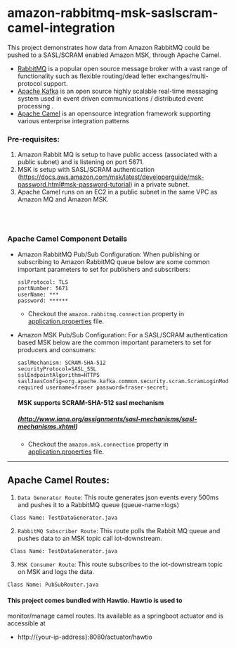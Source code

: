 # amazon-rabbitmq-msk-saslscram-camel-integration

This project demonstrates how data from Amazon RabbitMQ could be pushed to a SASL/SCRAM enabled Amazon MSK, through Apache Camel. 


* [RabbitMQ](https://www.rabbitmq.com/) is a popular open source message broker with a vast range of functionality such as flexible routing/dead letter exchanges/multi-protocol support.
* [Apache Kafka](https://kafka.apache.org/) is an open source highly scalable real-time messaging system used in event driven communications / distributed event processing .
* [Apache Camel](https://camel.apache.org/) is an opensource integration framework supporting various enterprise integration patterns


### Pre-requisites:
1. Amazon Rabbit MQ is setup to have public access (associated with a public subnet) and is listening on port 5671. 
2. MSK is setup with SASL/SCRAM authentication (https://docs.aws.amazon.com/msk/latest/developerguide/msk-password.html#msk-password-tutorial) in a private subnet.
3. Apache Camel runs on an EC2 in a public subnet in the same VPC as Amazon MQ and Amazon MSK.

<br>
<br>

### Apache Camel Component Details
* Amazon RabbitMQ Pub/Sub Configuration:
  When publishing or subscribing to Amazon RabbitMQ queue below are some common important parameters to set for publishers and subscribers:
    ```
    sslProtocol: TLS
    portNumber: 5671
    userName: ***
    password: ******
    ```
  -  Checkout the `amazon.rabbitmq.connection` property in [application.properties](src/main/resources/application.properties#amazon.rabbitmq.connection) file.

* Amazon MSK Pub/Sub Configuration:
   For a SASL/SCRAM authentication based MSK below are the common important parameters to set for producers and consumers:
   ```
   saslMechanism: SCRAM-SHA-512
   securityProtocol=SASL_SSL
   sslEndpointAlgorithm=HTTPS
   saslJaasConfig=org.apache.kafka.common.security.scram.ScramLoginModule required username=fraser password=fraser-secret;
  ```
  #### MSK supports SCRAM-SHA-512 sasl mechanism
  ##### (http://www.iana.org/assignments/sasl-mechanisms/sasl-mechanisms.xhtml)
    - Checkout the `amazon.msk.connection` property in [application.properties](src/main/resources/application.properties#amazon.msk.connection) file.


--------------------------------------------------------------

## Apache Camel Routes:
1.  ``Data Generator Route``: This route generates json events every 500ms and pushes it to a RabbitMQ queue (queue-name=logs)
```
 Class Name: TestDataGenerator.java
 ```
2. ``RabbitMQ Subscriber Route``: This route polls the Rabbit MQ queue and pushes data to an MSK topic call iot-downstream.
```
 Class Name: TestDataGenerator.java
 ```
3. ``MSK Consumer Route``: This route subscribes to the iot-downstream topic on MSK and logs the data.
 ```
 Class Name: PubSubRouter.java
 ```

#### This project comes bundled with Hawtio. Hawtio is used to
 monitor/manage camel routes. Its available as a springboot actuator and is accessible at
* http://{your-ip-address}:8080/actuator/hawtio

